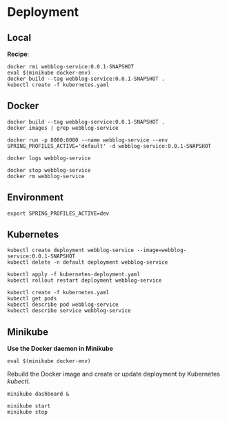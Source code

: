 

# Deployment

## Local
**Recipe**:
```
docker rmi webblog-service:0.0.1-SNAPSHOT
eval $(minikube docker-env)
docker build --tag webblog-service:0.0.1-SNAPSHOT .
kubectl create -f kubernetes.yaml
```

## Docker
```
docker build --tag webblog-service:0.0.1-SNAPSHOT .
docker images | grep webblog-service

docker run -p 8080:8080 --name webblog-service --env SPRING_PROFILES_ACTIVE='default' -d webblog-service:0.0.1-SNAPSHOT

docker logs webblog-service

docker stop webblog-service
docker rm webblog-service
```

## Environment
```
export SPRING_PROFILES_ACTIVE=dev

```


## Kubernetes
```
kubectl create deployment webblog-service --image=webblog-service:0.0.1-SNAPSHOT
kubectl delete -n default deployment webblog-service

kubectl apply -f kubernetes-deployment.yaml
kubectl rollout restart deployment webblog-service

kubectl create -f kubernetes.yaml
kubectl get pods
kubectl describe pod webblog-service
kubectl describe service webblog-service
```

## Minikube
**Use the Docker daemon in Minikube**
```
eval $(minikube docker-env)
```
Rebuild the Docker image and create or update deployment by Kubernetes *kubectl*.

```
minikube dashboard &

minikube start
minikube stop

```
